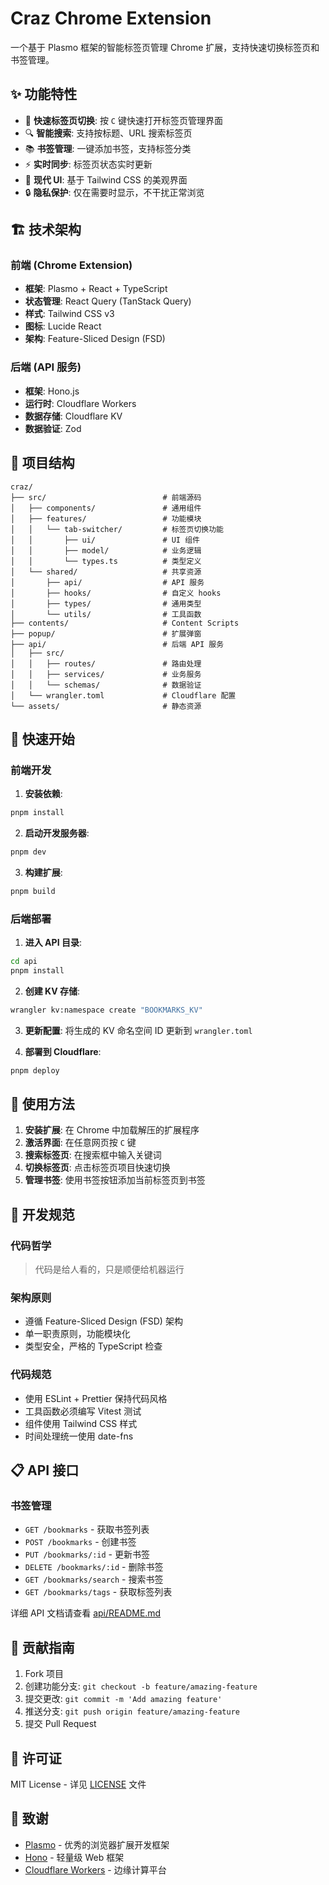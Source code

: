 # Craz Chrome Extension

一个基于 Plasmo 框架的智能标签页管理 Chrome 扩展，支持快速切换标签页和书签管理。

## ✨ 功能特性

- 🚀 **快速标签页切换**: 按 `C` 键快速打开标签页管理界面
- 🔍 **智能搜索**: 支持按标题、URL 搜索标签页
- 📚 **书签管理**: 一键添加书签，支持标签分类
- ⚡ **实时同步**: 标签页状态实时更新
- 🎨 **现代 UI**: 基于 Tailwind CSS 的美观界面
- 🔒 **隐私保护**: 仅在需要时显示，不干扰正常浏览

## 🏗️ 技术架构

### 前端 (Chrome Extension)

- **框架**: Plasmo + React + TypeScript
- **状态管理**: React Query (TanStack Query)
- **样式**: Tailwind CSS v3
- **图标**: Lucide React
- **架构**: Feature-Sliced Design (FSD)

### 后端 (API 服务)

- **框架**: Hono.js
- **运行时**: Cloudflare Workers
- **数据存储**: Cloudflare KV
- **数据验证**: Zod

## 📁 项目结构

```
craz/
├── src/                          # 前端源码
│   ├── components/               # 通用组件
│   ├── features/                 # 功能模块
│   │   └── tab-switcher/         # 标签页切换功能
│   │       ├── ui/               # UI 组件
│   │       ├── model/            # 业务逻辑
│   │       └── types.ts          # 类型定义
│   └── shared/                   # 共享资源
│       ├── api/                  # API 服务
│       ├── hooks/                # 自定义 hooks
│       ├── types/                # 通用类型
│       └── utils/                # 工具函数
├── contents/                     # Content Scripts
├── popup/                        # 扩展弹窗
├── api/                          # 后端 API 服务
│   ├── src/
│   │   ├── routes/               # 路由处理
│   │   ├── services/             # 业务服务
│   │   └── schemas/              # 数据验证
│   └── wrangler.toml             # Cloudflare 配置
└── assets/                       # 静态资源
```

## 🚀 快速开始

### 前端开发

1. **安装依赖**:

```bash
pnpm install
```

2. **启动开发服务器**:

```bash
pnpm dev
```

3. **构建扩展**:

```bash
pnpm build
```

### 后端部署

1. **进入 API 目录**:

```bash
cd api
pnpm install
```

2. **创建 KV 存储**:

```bash
wrangler kv:namespace create "BOOKMARKS_KV"
```

3. **更新配置**: 将生成的 KV 命名空间 ID 更新到 `wrangler.toml`

4. **部署到 Cloudflare**:

```bash
pnpm deploy
```

## 🎯 使用方法

1. **安装扩展**: 在 Chrome 中加载解压的扩展程序
2. **激活界面**: 在任意网页按 `C` 键
3. **搜索标签页**: 在搜索框中输入关键词
4. **切换标签页**: 点击标签页项目快速切换
5. **管理书签**: 使用书签按钮添加当前标签页到书签

## 🔧 开发规范

### 代码哲学
>
> 代码是给人看的，只是顺便给机器运行

### 架构原则

- 遵循 Feature-Sliced Design (FSD) 架构
- 单一职责原则，功能模块化
- 类型安全，严格的 TypeScript 检查

### 代码规范

- 使用 ESLint + Prettier 保持代码风格
- 工具函数必须编写 Vitest 测试
- 组件使用 Tailwind CSS 样式
- 时间处理统一使用 date-fns

## 📋 API 接口

### 书签管理

- `GET /bookmarks` - 获取书签列表
- `POST /bookmarks` - 创建书签
- `PUT /bookmarks/:id` - 更新书签
- `DELETE /bookmarks/:id` - 删除书签
- `GET /bookmarks/search` - 搜索书签
- `GET /bookmarks/tags` - 获取标签列表

详细 API 文档请查看 [api/README.md](./api/README.md)

## 🤝 贡献指南

1. Fork 项目
2. 创建功能分支: `git checkout -b feature/amazing-feature`
3. 提交更改: `git commit -m 'Add amazing feature'`
4. 推送分支: `git push origin feature/amazing-feature`
5. 提交 Pull Request

## 📄 许可证

MIT License - 详见 [LICENSE](LICENSE) 文件

## 🙏 致谢

- [Plasmo](https://www.plasmo.com/) - 优秀的浏览器扩展开发框架
- [Hono](https://hono.dev/) - 轻量级 Web 框架
- [Cloudflare Workers](https://workers.cloudflare.com/) - 边缘计算平台

